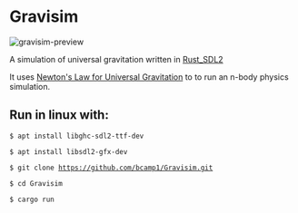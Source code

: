 # Gravisim

![gravisim-preview](https://github.com/bcamp1/Gravisim/blob/master/preview.gif)

A simulation of universal gravitation written in [Rust_SDL2](https://github.com/Rust-SDL2/rust-sdl2)

It uses [Newton's Law for Universal Gravitation](https://en.wikipedia.org/wiki/Newton%27s_law_of_universal_gravitation) to to run an n-body physics simulation.
## Run in linux with:
<code>$ apt install libghc-sdl2-ttf-dev</code>

<code>$ apt install libsdl2-gfx-dev</code>

<code>$ git clone https://github.com/bcamp1/Gravisim.git</code>

<code>$ cd Gravisim</code>

<code>$ cargo run</code>
